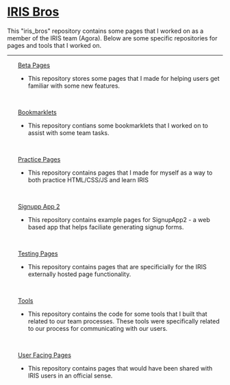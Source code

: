 <h1> <a href="https://dejai.github.io/iris_bros">IRIS Bros</a></h1>
<p> This "iris_bros" repository contains some pages that I worked on as a member of the IRIS team (Agora). Below are some specific repositories for pages and tools that I worked on.</p>
<hr/>
<div style="margin-left:5%;">
<p><a href="https://github.com/Dejai/iris_bros/tree/master/beta"> Beta Pages </a></p>
<ul><li>This repository stores some pages that I made for helping users get familiar with some new features.</li></ul>
<br/>
<p><a href="https://github.com/Dejai/iris_bros/tree/master/bookmarklets"> Bookmarklets </a></p>
<ul><li>This repository contians some bookmarklets that I worked on to assist with some team tasks.</li></ul>
<br/>
<p><a href="https://github.com/Dejai/iris_bros/tree/master/practice"> Practice Pages </a></p>
<ul><li>This repository contains pages that I made for myself as a way to both practice HTML/CSS/JS and learn IRIS </li></ul>
<br/>
<p><a href="https://github.com/Dejai/iris_bros/tree/master/signupApp2/"> Signupp App 2</a></p>
<ul><li>This repository contains example pages for SignupApp2 - a web based app that helps faciliate generating signup forms.</li></ul>
<br/>
<p><a href="https://github.com/Dejai/iris_bros/tree/master/testing"> Testing Pages </a></p>
<ul><li>This repository contains pages that are specificially for the IRIS externally hosted page functionality.</li></ul>
<br/>
<p><a href="https://github.com/Dejai/iris_bros/tree/master/tools"> Tools </a></p>
<ul><li>This repository contains the code for some tools that I built that related to our team processes. These tools were specifically related to our process for communicating with our users.</li></ul>
<br/>
<p><a href="https://github.com/Dejai/iris_bros/tree/master/pubsvs/"> User Facing Pages </a></p>
<ul><li>This repository contains pages that would have been shared with IRIS users in an official sense.</li></ul>
<div>
